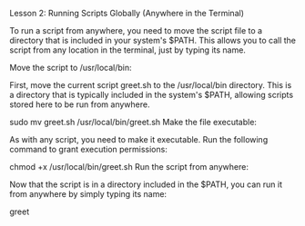 Lesson 2: Running Scripts Globally (Anywhere in the Terminal)

To run a script from anywhere, you need to move the script file to a directory that is included in your system's $PATH. This allows you to call the script from any location in the terminal, just by typing its name.

Move the script to /usr/local/bin:

First, move the current script greet.sh to the /usr/local/bin directory. This is a directory that is typically included in the system's $PATH, allowing scripts stored here to be run from anywhere.


sudo mv greet.sh /usr/local/bin/greet.sh
Make the file executable:

As with any script, you need to make it executable. Run the following command to grant execution permissions:


chmod +x /usr/local/bin/greet.sh
Run the script from anywhere:

Now that the script is in a directory included in the $PATH, you can run it from anywhere by simply typing its name:


greet

